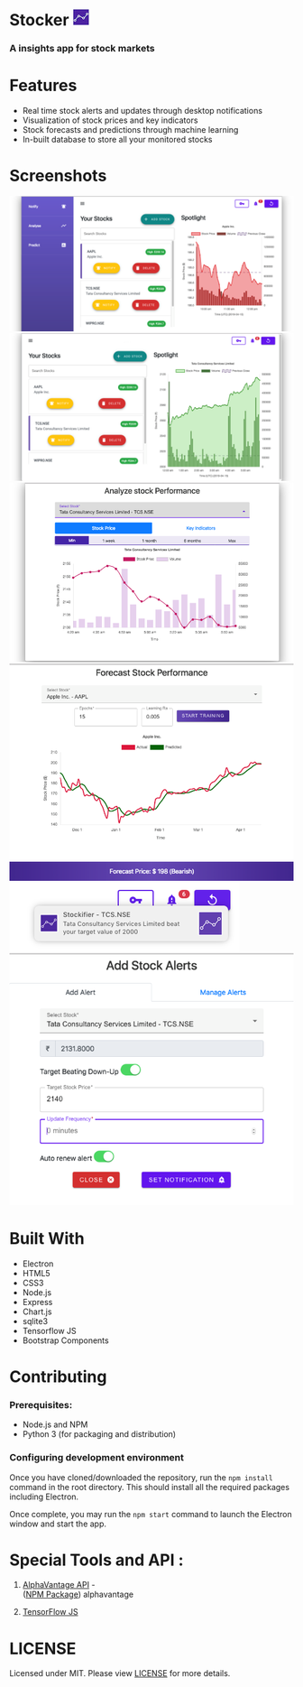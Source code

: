 # Stocker ![Stocker.png](./res/Stockerlogo.png)
### A insights app for stock markets


# Features
* Real time stock alerts and updates through desktop notifications
* Visualization of stock prices and key indicators
* Stock forecasts and predictions through machine learning
* In-built database to store all your monitored stocks


# Screenshots
![Home](./res/img/home.png)
![Home](./res/img/home2.png)
![Analyze.png](./res/img/analyze.png)
![Predictions.png](./res/img/prediction.png)
![Notifications.png](./res/img/notif3.png)
![Notifications.png](./res/img/notify.png)



# Built With
- Electron
- HTML5
- CSS3
- Node.js
- Express
- Chart.js
- sqlite3
- Tensorflow JS
- Bootstrap Components
  
# Contributing

### Prerequisites:
* Node.js and NPM
* Python 3 (for packaging and distribution)


### Configuring development environment
Once you have cloned/downloaded the repository, run the `npm install` command in the root directory. This should install all the required packages including Electron.

Once complete, you may run the `npm start` command to launch the Electron window and start the app.


# Special Tools and API :

1. [AlphaVantage API](https://www.alphavantage.co/) - \
([NPM Package](https://www.npmjs.com/package/alphavantage)) alphavantage

2. [TensorFlow JS](https://www.tensorflow.org/js)

# LICENSE
Licensed under MIT. Please view [LICENSE](https://github.com/msi-end/Stocker/blob/master/LICENSE) for more details.

